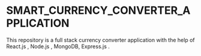 # SMART_CURRENCY_CONVERTER_APPLICATION
This repository is a full stack currency converter application with the help of React.js , Node.js , MongoDB, Express.js .
